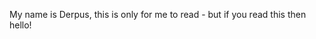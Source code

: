 My name is Derpus, this is only for me to read - but if you read this then hello!

<!---
MrDerpus/MrDerpus is a ✨ special ✨ repository because its `README.md` (this file) appears on your GitHub profile.
You can click the Preview link to take a look at your changes.
--->
